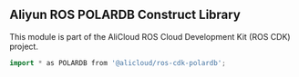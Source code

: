 ## Aliyun ROS POLARDB Construct Library

This module is part of the AliCloud ROS Cloud Development Kit (ROS CDK) project.

```go
import * as POLARDB from '@alicloud/ros-cdk-polardb';
```
